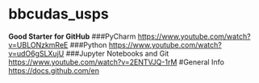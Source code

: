 # bbcudas_usps

**Good Starter for GitHub**
###PyCharm
https://www.youtube.com/watch?v=UBLONzkmReE
###Python
https://www.youtube.com/watch?v=udO6gSLXujU
###Jupyter Notebooks and Git 
https://www.youtube.com/watch?v=2ENTVJQ-1rM
#General Info
https://docs.github.com/en
